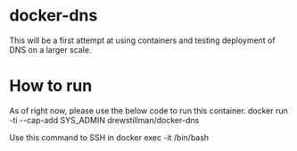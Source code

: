 # docker-dns
This will be a first attempt at using containers and testing deployment of DNS on a larger scale.


# How to run
As of right now, please use the below code to run this container.
docker run -ti --cap-add SYS_ADMIN drewstillman/docker-dns

Use this command to SSH in
docker exec -it <container name> /bin/bash
